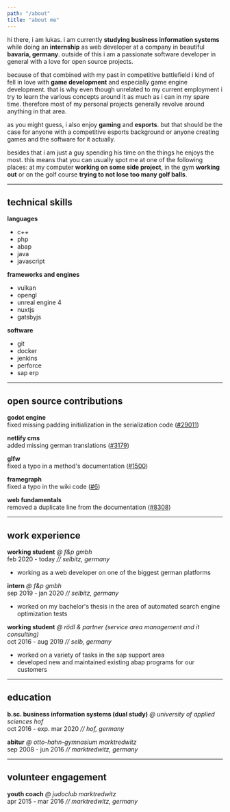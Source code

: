 ```yaml
---
path: "/about"
title: "about me"
---
```


hi there, i am lukas. i am currently **studying business information systems** while doing an **internship** as web developer at a company in beautiful **bavaria, germany**. outside of this i am a passionate software developer in general with a love for open source projects.

because of that combined with my past in competitive battlefield i kind of fell in love with **game development** and especially game engine development. that is why even though unrelated to my current employment i try to learn the various concepts around it as much as i can in my spare time. therefore most of my personal projects generally revolve around anything in that area.

as you might guess, i also enjoy **gaming** and **esports**. but that should be the case for anyone with a competitive esports background or anyone creating games and the software for it actually.

besides that i am just a guy spending his time on the things he enjoys the most. this means that you can usually spot me at one of the following places: at my computer **working on some side project**, in the gym **working out** or on the golf course **trying to not lose too many golf balls**.

---

## technical skills

**languages**
- c++
- php
- abap
- java
- javascript

**frameworks and engines**
- vulkan
- opengl
- unreal engine 4
- nuxtjs
- gatsbyjs

**software**
- git
- docker
- jenkins
- perforce
- sap erp

---

## open source contributions

**godot engine** \
fixed missing padding initialization in the serialization code ([#29011](https://github.com/godotengine/godot/pull/29011))

**netlify cms** \
added missing german translations ([#3179](https://github.com/netlify/netlify-cms/pull/3179))

**glfw** \
fixed a typo in a method's documentation ([#1500](https://github.com/glfw/glfw/pull/1500))

**framegraph** \
fixed a typo in the wiki code ([#6](https://github.com/azhirnov/FrameGraph/pull/6))

**web fundamentals** \
removed a duplicate line from the documentation ([#8308](https://github.com/google/WebFundamentals/pull/8308))

---

## work experience

**working student** *@ f&p gmbh* \
feb 2020 - today *// selbitz, germany*

- working as a web developer on one of the biggest german platforms

**intern** *@ f&p gmbh* \
sep 2019 - jan 2020 *// selbitz, germany*

- worked on my bachelor's thesis in the area of automated search engine optimization tests

**working student** *@ rödl & partner (service area management and it consulting)* \
oct 2016 - aug 2019 *// selb, germany*

- worked on a variety of tasks in the sap support area
- developed new and maintained existing abap programs for our customers

---

## education

**b.sc. business information systems (dual study)** *@ university of applied sciences hof* \
oct 2016 - exp. mar 2020 *// hof, germany*

**abitur** *@ otto-hahn-gymnasium marktredwitz* \
sep 2008 - jun 2016 *// marktredwitz, germany*

---

## volunteer engagement

**youth coach** *@ judoclub marktredwitz* \
apr 2015 - mar 2016 *// marktredwitz, germany*
